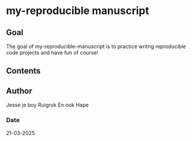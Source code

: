 # my-reproducible manuscript

<!-- badges: start -->
<!-- badges: end -->

## Goal
The goal of my-reproducible-manuscript is to practice writng reproducible code projects and have fun of course!

## Contents

## Author
Jesse je boy Ruigrok
En ook Hape

### Date
21-03-2025


